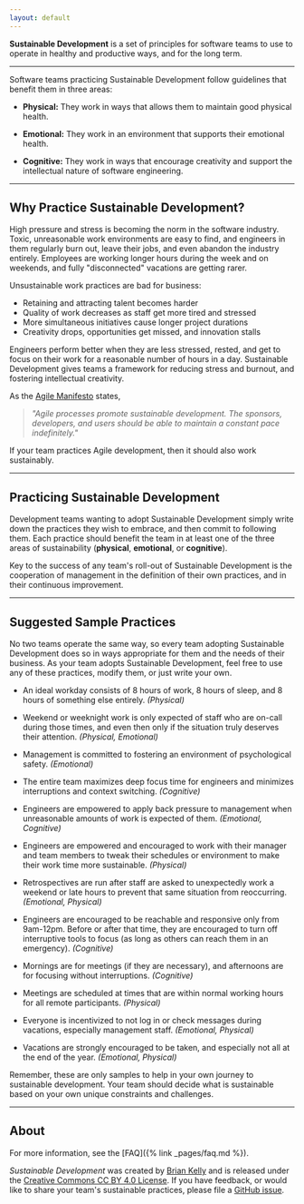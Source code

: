 ```yaml
---
layout: default
---
```


**Sustainable Development** is a set of principles for software teams to use to
operate in healthy and productive ways, and for the long term.

___

Software teams practicing Sustainable Development follow guidelines that benefit them in three areas:

* **Physical:** They work in ways that allows them to maintain good physical health.

* **Emotional:** They work in an environment that supports their emotional health.

* **Cognitive:** They work in ways that encourage creativity and support the intellectual nature of software engineering.

___

## Why Practice Sustainable Development?

High pressure and stress is becoming the norm in the software industry. Toxic, unreasonable work environments are easy to find, and engineers in them regularly burn out, leave their jobs, and even abandon the industry entirely. Employees are working longer hours during the week and on weekends, and fully "disconnected" vacations are getting rarer.

Unsustainable work practices are bad for business:
* Retaining and attracting talent becomes harder
* Quality of work decreases as staff get more tired and stressed
* More simultaneous initiatives cause longer project durations
* Creativity drops, opportunities get missed, and innovation stalls

Engineers perform better when they are less stressed, rested, and get to focus on their work for a reasonable number of hours in a day. Sustainable Development gives teams a framework for reducing stress and burnout, and fostering intellectual creativity.

As the [Agile Manifesto](https://agilemanifesto.org) states,

  > _"Agile processes promote sustainable development.
  The sponsors, developers, and users should be able to maintain a constant pace indefinitely."_

If your team practices Agile development, then it should also work sustainably.

___

## Practicing Sustainable Development

Development teams wanting to adopt Sustainable Development simply write down the practices they wish to embrace, and then commit to following them. Each practice should benefit the team in at least one of the three areas of sustainability (**physical**, **emotional**, or **cognitive**).

Key to the success of any team's roll-out of Sustainable Development is the cooperation of management in the definition of their own practices, and in their continuous improvement.

___

## Suggested Sample Practices

No two teams operate the same way, so every team adopting Sustainable Development does so in ways appropriate for them and the needs of their business. As your team adopts Sustainable Development, feel free to use any of these practices, modify them, or just write your own.

* An ideal workday consists of 8 hours of work, 8 hours of sleep, and 8 hours of something else entirely. _(Physical)_

* Weekend or weeknight work is only expected of staff who are on-call during those times, and even then only if the situation truly deserves their attention. _(Physical, Emotional)_

* Management is committed to fostering an environment of psychological safety. _(Emotional)_

* The entire team maximizes deep focus time for engineers and minimizes interruptions and context switching. _(Cognitive)_

* Engineers are empowered to apply back pressure to management when unreasonable amounts of work is expected of them. _(Emotional, Cognitive)_

* Engineers are empowered and encouraged to work with their manager and team members to tweak their schedules or environment to make their work time more sustainable. _(Physical)_

* Retrospectives are run after staff are asked to unexpectedly work a weekend or late hours to prevent that same situation from reoccurring. _(Emotional, Physical)_

* Engineers are encouraged to be reachable and responsive only from 9am-12pm. Before or after that time, they are encouraged to turn off interruptive tools to focus (as long as others can reach them in an emergency). _(Cognitive)_

* Mornings are for meetings (if they are necessary), and afternoons are for focusing without interruptions. _(Cognitive)_

* Meetings are scheduled at times that are within normal working hours for all remote participants. _(Physical)_

* Everyone is incentivized to not log in or check messages during vacations,  especially management staff. _(Emotional, Physical)_

* Vacations are strongly encouraged to be taken, and especially not all at the end of the year. _(Emotional, Physical)_

Remember, these are only samples to help in your own journey to sustainable development. Your team should decide what is sustainable based on your own unique constraints and challenges.

___

## About

For more information, see the [FAQ]({% link _pages/faq.md %}).

_Sustainable Development_ was created by [Brian Kelly](https://morethancoding.com) and is released under the [Creative Commons CC BY 4.0 License](https://creativecommons.org/licenses/by/4.0/). If you have feedback, or would like to share your team's sustainable practices, please file a [GitHub issue](https://github.com/brikelly/sustainabledev/issues).

